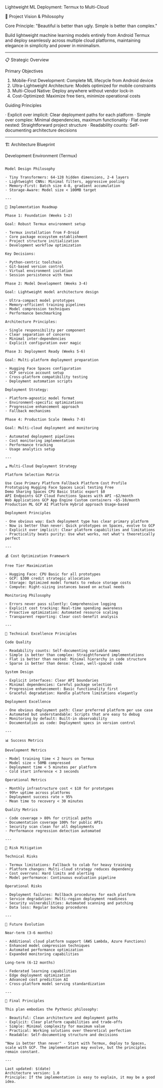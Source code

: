 Lightweight ML Deployment: Termux to Multi-Cloud

🎯 Project Vision & Philosophy

Core Principle: "Beautiful is better than ugly. Simple is better than complex."

Build lightweight machine learning models entirely from Android Termux and deploy seamlessly across multiple cloud platforms, maintaining elegance in simplicity and power in minimalism.

---

📋 Strategic Overview

Primary Objectives

1. Mobile-First Development: Complete ML lifecycle from Android device
2. Ultra-Lightweight Architecture: Models optimized for mobile constraints
3. Multi-Cloud Native: Deploy anywhere without vendor lock-in
4. Cost-Optimized: Maximize free tiers, minimize operational costs

Guiding Principles

· Explicit over implicit: Clear deployment paths for each platform
· Simple over complex: Minimal dependencies, maximum functionality
· Flat over nested: Straightforward project structure
· Readability counts: Self-documenting architecture decisions

---

🏗️ Architecture Blueprint

Development Environment (Termux)

```

Model Design Philosophy

· Tiny Transformers: 64-128 hidden dimensions, 2-4 layers
· Lightweight CNNs: Minimal filters, aggressive pooling
· Memory-First: Batch size 4-8, gradient accumulation
· Storage-Aware: Model size < 100MB target

---

🚀 Implementation Roadmap

Phase 1: Foundation (Weeks 1-2)

Goal: Robust Termux environment setup

· Termux installation from F-Droid
· Core package ecosystem establishment
· Project structure initialization
· Development workflow optimization

Key Decisions:

· Python-centric toolchain
· Git-based version control
· Virtual environment isolation
· Session persistence with tmux

Phase 2: Model Development (Weeks 3-4)

Goal: Lightweight model architecture design

· Ultra-compact model prototypes
· Memory-efficient training pipelines
· Model compression techniques
· Performance benchmarking

Architecture Principles:

· Single responsibility per component
· Clear separation of concerns
· Minimal inter-dependencies
· Explicit configuration over magic

Phase 3: Deployment Ready (Weeks 5-6)

Goal: Multi-platform deployment preparation

· Hugging Face Spaces configuration
· GCP service account setup
· Cross-platform compatibility testing
· Deployment automation scripts

Deployment Strategy:

· Platform-agnostic model format
· Environment-specific optimizations
· Progressive enhancement approach
· Fallback mechanisms

Phase 4: Production Scale (Weeks 7-8)

Goal: Multi-cloud deployment and monitoring

· Automated deployment pipelines
· Cost monitoring implementation
· Performance tracking
· Usage analytics setup

---

☁️ Multi-Cloud Deployment Strategy

Platform Selection Matrix

Use Case Primary Platform Fallback Platform Cost Profile
Prototyping Hugging Face Spaces Local testing Free
Demo Sharing Spaces CPU Basic Static export $0
API Endpoints GCP Cloud Functions Spaces with API ~$2/month
Web Applications GCP App Engine Custom containers ~$5-10/month
Production ML GCP AI Platform Hybrid approach Usage-based

Deployment Principles

· One obvious way: Each deployment type has clear primary platform
· Now is better than never: Quick prototypes on Spaces, evolve to GCP
· Explicit over implicit: Clear platform capabilities and limitations
· Practicality beats purity: Use what works, not what's theoretically perfect

---

💰 Cost Optimization Framework

Free Tier Maximization

· Hugging Face: CPU Basic for all prototypes
· GCP: $300 credit strategic allocation
· Storage: Optimized model formats to reduce storage costs
· Compute: Right-sizing instances based on actual needs

Monitoring Philosophy

· Errors never pass silently: Comprehensive logging
· Explicit cost tracking: Real-time spending awareness
· Proactive optimization: Automated resource scaling
· Transparent reporting: Clear cost-benefit analysis

---

🔧 Technical Excellence Principles

Code Quality

· Readability counts: Self-documenting variable names
· Simple is better than complex: Straightforward implementations
· Flat is better than nested: Minimal hierarchy in code structure
· Sparse is better than dense: Clean, well-spaced code

System Design

· Explicit interfaces: Clear API boundaries
· Minimal dependencies: Careful package selection
· Progressive enhancement: Basic functionality first
· Graceful degradation: Handle platform limitations elegantly

Deployment Excellence

· One obvious deployment path: Clear preferred platform per use case
· Automated but understandable: Scripts that are easy to debug
· Monitoring by default: Built-in observability
· Documentation as code: Deployment specs in version control

---

📊 Success Metrics

Development Metrics

· Model training time < 2 hours on Termux
· Model size < 50MB compressed
· Deployment time < 5 minutes per platform
· Cold start inference < 3 seconds

Operational Metrics

· Monthly infrastructure cost < $10 for prototypes
· 99%+ uptime across platforms
· Deployment success rate > 95%
· Mean time to recovery < 30 minutes

Quality Metrics

· Code coverage > 80% for critical paths
· Documentation coverage 100% for public APIs
· Security scan clean for all deployments
· Performance regression detection automated

---

🚨 Risk Mitigation

Technical Risks

· Termux limitations: Fallback to colab for heavy training
· Platform changes: Multi-cloud strategy reduces dependency
· Cost overruns: Hard limits and alerting
· Model performance: Continuous evaluation pipeline

Operational Risks

· Deployment failures: Rollback procedures for each platform
· Service degradation: Multi-region deployment readiness
· Security vulnerabilities: Automated scanning and patching
· Data loss: Regular backup procedures

---

🔮 Future Evolution

Near-term (3-6 months)

· Additional cloud platform support (AWS Lambda, Azure Functions)
· Enhanced model compression techniques
· Automated performance optimization
· Expanded monitoring capabilities

Long-term (6-12 months)

· Federated learning capabilities
· Edge deployment optimization
· Advanced cost prediction AI
· Cross-platform model serving standardization

---

📝 Final Principles

This plan embodies the Pythonic philosophy:

· Beautiful: Clean architecture and deployment paths
· Explicit: Clear platform capabilities and trade-offs
· Simple: Minimal complexity for maximum value
· Practical: Working solutions over theoretical perfection
· Readable: Self-documenting structure and decisions

"Now is better than never" - Start with Termux, deploy to Spaces, scale with GCP. The implementation may evolve, but the principles remain constant.

---

Last updated: $(date)
Architecture version: 1.0
Principle: If the implementation is easy to explain, it may be a good idea.